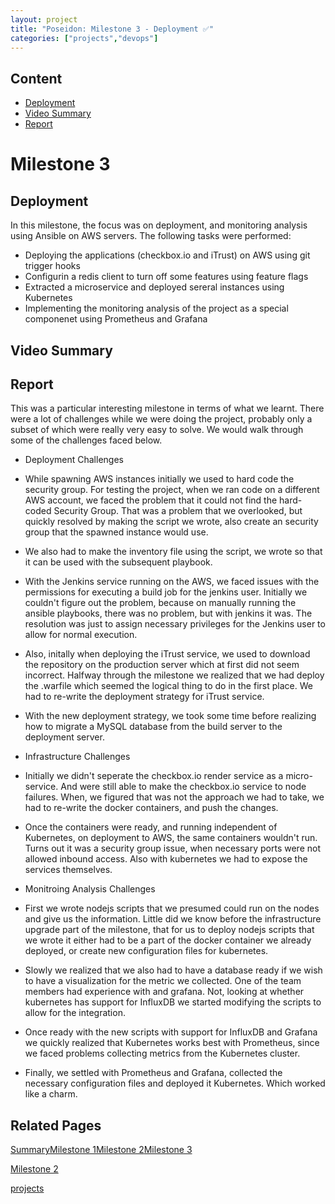 ```yaml
---
layout: project
title: "Poseidon: Milestone 3 - Deployment ✅"
categories: ["projects","devops"]
---   
```



Content
-------

* [Deployment](#deployment)
* [Video Summary](#video-summary)
* [Report](#report)

 
Milestone 3
===========

Deployment
----------

In this milestone, the focus was on deployment, and monitoring analysis using Ansible on AWS servers. The following tasks were performed:

*   Deploying the applications (checkbox.io and iTrust) on AWS using git trigger hooks
*   Configurin a redis client to turn off some features using feature flags
*   Extracted a microservice and deployed sereral instances using Kubernetes
*   Implementing the monitoring analysis of the project as a special componenet using Prometheus and Grafana

Video Summary
-------------

Report
------

This was a particular interesting milestone in terms of what we learnt. There were a lot of challenges while we were doing the project, probably only a subset of which were really very easy to solve. We would walk through some of the challenges faced below.

*   Deployment Challenges
*   While spawning AWS instances initially we used to hard code the security group. For testing the project, when we ran code on a different AWS account, we faced the problem that it could not find the hard-coded Security Group. That was a problem that we overlooked, but quickly resolved by making the script we wrote, also create an security group that the spawned instance would use.
*   We also had to make the inventory file using the script, we wrote so that it can be used with the subsequent playbook.
*   With the Jenkins service running on the AWS, we faced issues with the permissions for executing a build job for the jenkins user. Initially we couldn't figure out the problem, because on manually running the ansible playbooks, there was no problem, but with jenkins it was. The resolution was just to assign necessary privileges for the Jenkins user to allow for normal execution.
*   Also, initally when deploying the iTrust service, we used to download the repository on the production server which at first did not seem incorrect. Halfway through the milestone we realized that we had deploy the .warfile which seemed the logical thing to do in the first place. We had to re-write the deployment strategy for iTrust service.
*   With the new deployment strategy, we took some time before realizing how to migrate a MySQL database from the build server to the deployment server.
*   Infrastructure Challenges
*   Initially we didn't seperate the checkbox.io render service as a micro-service. And were still able to make the checkbox.io service to node failures. When, we figured that was not the approach we had to take, we had to re-write the docker containers, and push the changes.  
    
*   Once the containers were ready, and running independent of Kubernetes, on deployment to AWS, the same containers wouldn't run. Turns out it was a security group issue, when necessary ports were not allowed inbound access. Also with kubernetes we had to expose the services themselves.  
    
*   Monitroing Analysis Challenges
*   First we wrote nodejs scripts that we presumed could run on the nodes and give us the information. Little did we know before the infrastructure upgrade part of the milestone, that for us to deploy nodejs scripts that we wrote it either had to be a part of the docker container we already deployed, or create new configuration files for kubernetes.  
    
*   Slowly we realized that we also had to have a database ready if we wish to have a visualization for the metric we collected. One of the team members had experience with and grafana. Not, looking at whether kubernetes has support for InfluxDB we started modifying the scripts to allow for the integration.  
    
*   Once ready with the new scripts with support for InfluxDB and Grafana we quickly realized that Kubernetes works best with Prometheus, since we faced problems collecting metrics from the Kubernetes cluster.  
    
*   Finally, we settled with Prometheus and Grafana, collected the necessary configuration files and deployed it Kubernetes. Which worked like a charm.  
    

Related Pages
-------------

[Summary](2019-04-25-poseidon.markdown)[Milestone 1](../../../projects/devops/poseidon/milestone-1.html)[Milestone 2](../../../projects/devops/poseidon/milestone-2.html)[Milestone 3](../../../projects/devops/poseidon/milestone-3.html)

[Milestone 2](../../../projects/devops/poseidon/milestone-2.html)

[projects](../../../projects.markdown)


